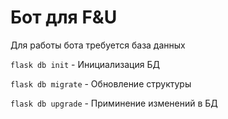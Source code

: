 # Бот для F&U

Для работы бота требуется база данных

`flask db init` - Инициализация БД 

`flask db migrate` - Обновление структуры

`flask db upgrade` - Приминение изменений в БД